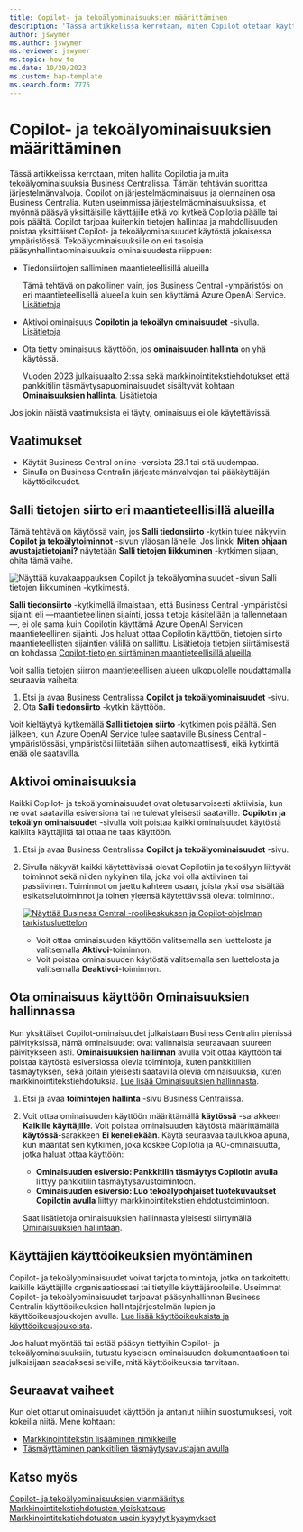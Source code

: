 ```yaml
---
title: Copilot- ja tekoälyominaisuuksien määrittäminen
description: 'Tässä artikkelissa kerrotaan, miten Copilot otetaan käyttöön ympäristössä.'
author: jswymer
ms.author: jswymer
ms.reviewer: jswymer
ms.topic: how-to
ms.date: 10/29/2023
ms.custom: bap-template
ms.search.form: 7775
---
```


# Copilot- ja tekoälyominaisuuksien määrittäminen 

<!--[!INCLUDE[ai-preview](includes/ai-preview.md)]-->

<!--This article explains how you can control the ability to create AI-powered item marketing text with Copilot for your organization. This task is done by an admin. There are two requirements that you must fulfill to make the feature available to users:-->

Tässä artikkelissa kerrotaan, miten hallita Copilotia ja muita tekoälyominaisuuksia Business Centralissa. Tämän tehtävän suorittaa järjestelmänvalvoja. Copilot on järjestelmäominaisuus ja olennainen osa Business Centralia. Kuten useimmissa järjestelmäominaisuuksissa, et myönnä pääsyä yksittäisille käyttäjille etkä voi kytkeä Copilotia päälle tai pois päältä. Copilot tarjoaa kuitenkin tietojen hallintaa ja mahdollisuuden poistaa yksittäiset Copilot- ja tekoälyominaisuudet käytöstä jokaisessa ympäristössä. Tekoälyominaisuuksille on eri tasoisia pääsynhallintaominaisuuksia ominaisuudesta riippuen:

- Tiedonsiirtojen salliminen maantieteellisillä alueilla

  Tämä tehtävä on pakollinen vain, jos Business Central -ympäristösi on eri maantieteellisellä alueella kuin sen käyttämä Azure OpenAI Service. [Lisätietoja](#allow-data-movement-across-geographies)

- Aktivoi ominaisuus **Copilotin ja tekoälyn ominaisuudet** -sivulla. [Lisätietoja](#activate-features)

- Ota tietty ominaisuus käyttöön, jos **ominaisuuden hallinta** on yhä käytössä.

  Vuoden 2023 julkaisuaalto 2:ssa sekä markkinointitekstiehdotukset että pankkitilin täsmäytysapuominaisuudet sisältyvät kohtaan **Ominaisuuksien hallinta**. [Lisätietoja](#enable-feature-in-feature-management)

Jos jokin näistä vaatimuksista ei täyty, ominaisuus ei ole käytettävissä.

## Vaatimukset

- Käytät Business Central online -versiota 23.1 tai sitä uudempaa. <!--[preview version](ai-preview-getstarted.md) of Business Central that's enabled for Copilot.-->
- Sinulla on Business Centralin järjestelmänvalvojan tai pääkäyttäjän käyttöoikeudet.  <!--For more information, go to [Configure AI-powered item marketing text with Copilot](enable-ai.md).-->

## Salli tietojen siirto eri maantieteellisillä alueilla

Tämä tehtävä on käytössä vain, jos **Salli tiedonsiirto** -kytkin tulee näkyviin **Copilot ja tekoälytoiminnot** -sivun yläosan lähelle. Jos linkki **Miten ohjaan avustajatietojani?** näytetään  **Salli tietojen liikkuminen** -kytkimen sijaan, ohita tämä vaihe.

![Näyttää kuvakaappauksen Copilot ja tekoälyominaisuudet -sivun Salli tietojen liikkuminen -kytkimestä.](media/allow-data-movement-v2.png)

**Salli tiedonsiirto** -kytkimellä ilmaistaan, että Business Central -ympäristösi sijainti eli &mdash;maantieteellinen sijainti, jossa tietoja käsitellään ja tallennetaan&mdash;, ei ole sama kuin Copilotin käyttämä Azure OpenAI Servicen maantieteellinen sijainti. Jos haluat ottaa Copilotin käyttöön, tietojen siirto maantieteellisten sijaintien välillä on sallittu. Lisätietoja tietojen siirtämisestä on kohdassa [Copilot-tietojen siirtäminen maantieteellisillä alueilla](ai-copilot-data-movement.md). 

Voit sallia tietojen siirron maantieteellisen alueen ulkopuolelle noudattamalla seuraavia vaiheita:

1. Etsi ja avaa Business Centralissa **Copilot ja tekoälyominaisuudet** -sivu.
1. Ota **Salli tiedonsiirto** -kytkin käyttöön.

Voit kieltäytyä kytkemällä **Salli tietojen siirto** -kytkimen pois päältä. Sen jälkeen, kun Azure OpenAI Service tulee saataville Business Central -ympäristössäsi, ympäristösi liitetään siihen automaattisesti, eikä kytkintä enää ole saatavilla. 


<!--
| Australia, United Kingdom, United States | Within the respective geographical region |
| Europe, France, Germany, Norway, Switzerland  | Sweden or Switzerland |
| Asia Pacific, Brazil, Canada, India, Japan, Singapore, South Africa, South Korea, United Arab Emirates  | United States |-->



<!--Note

If your environment is hosted in North America, Copilot will use an Azure OpenAI endpoint in North America to process your data.
If your environment is hosted in Europe, Copilot will use an Azure OpenAI endpoint in Europe to process your data.
If your environment is hosted anywhere else, Copilot will use an Azure OpenAI endpoint outside of the region in which the environment is hosted.
To opt in 

Copilot and other AI capabilities use Azure OpenAI Service.  and are provided by default to only those customers with environments that have United States as their geography for data processing and storage. While the Azure OpenAI Service is available in multiple geographies including Australia, Canada, United States, France, Japan and UK, Copilot does not follow the same regional rollout schedule.

Meanwhile, customers with environments outside the United States can use Copilot AI features by opting in to share relevant data with the Azure OpenAI Service in United States or Switzerland.

The information in the following table outlines the Azure OpenAI service that's used by the Copilot services based on the geography of their Dynamics 365 environment when they opt-in to share data.-->
## Aktivoi ominaisuuksia

Kaikki Copilot- ja tekoälyominaisuudet ovat oletusarvoisesti aktiivisia, kun ne ovat saatavilla esiversiona tai ne tulevat yleisesti saataville. **Copilotin ja tekoälyn ominaisuudet** -sivulla voit poistaa kaikki ominaisuudet käytöstä kaikilta käyttäjiltä tai ottaa ne taas käyttöön.

1. Etsi ja avaa Business Centralissa **Copilot ja tekoälyominaisuudet** -sivu.

1. Sivulla näkyvät kaikki käytettävissä olevat Copilotiin ja tekoälyyn liittyvät toiminnot sekä niiden nykyinen tila, joka voi olla aktiivinen tai passiivinen. Toiminnot on jaettu kahteen osaan, joista yksi osa sisältää esikatselutoiminnot ja toinen yleensä käytettävissä olevat toiminnot. 

   [![Näyttää Business Central -roolikeskuksen ja Copilot-ohjelman tarkistusluettelon](media/copilot-and-ai-capabilties-page.svg)](media/copilot-and-ai-capabilties-page.svg#lightbox)

   - Voit ottaa ominaisuuden käyttöön valitsemalla sen luettelosta ja valitsemalla **Aktivoi**-toiminnon.
   - Voit poistaa ominaisuuden käytöstä valitsemalla sen luettelosta ja valitsemalla **Deaktivoi**-toiminnon. 


## Ota ominaisuus käyttöön Ominaisuuksien hallinnassa

Kun yksittäiset Copilot-ominaisuudet julkaistaan ​​Business Centralin pienissä päivityksissä, nämä ominaisuudet ovat valinnaisia ​​seuraavaan suureen päivitykseen asti. **Ominaisuuksien hallinnan** avulla voit ottaa käyttöön tai poistaa käytöstä esiversiossa olevia toimintoja, kuten pankkitilien täsmäytyksen, sekä joitain yleisesti saatavilla olevia ominaisuuksia, kuten markkinointitekstiehdotuksia. [Lue lisää Ominaisuuksien hallinnasta](/dynamics365/business-central/dev-itpro/administration/feature-management).

1. Etsi ja avaa **toimintojen hallinta** -sivu Business Centralissa.
2. Voit ottaa ominaisuuden käyttöön määrittämällä **käytössä** -sarakkeen **Kaikille käyttäjille**. Voit poistaa ominaisuuden käytöstä määrittämällä **käytössä**-sarakkeen **Ei kenellekään**. Käytä seuraavaa taulukkoa apuna, kun määrität sen kytkimen, joka koskee Copilotia ja AO-ominaisuutta, jotka haluat ottaa käyttöön:

   - **Ominaisuuden esiversio: Pankkitilin täsmäytys Copilotin avulla** liittyy pankkitilin täsmäytysavustoimintoon.
   - **Ominaisuuden esiversio: Luo tekoälypohjaiset tuotekuvaukset Copilotin avulla** liittyy markkinointitekstien ehdotustoimintoon.

   Saat lisätietoja ominaisuuksien hallinnasta yleisesti siirtymällä [Ominaisuuksien hallintaan](/dynamics365/business-central/dev-itpro/administration/feature-management).

## Käyttäjien käyttöoikeuksien myöntäminen 

Copilot- ja tekoälyominaisuudet voivat tarjota toimintoja, jotka on tarkoitettu kaikille käyttäjille organisaatiossasi tai tietyille käyttäjärooleille. Useimmat Copilot- ja tekoälyominaisuudet tarjoavat pääsynhallinnan Business Centralin käyttöoikeuksien hallintajärjestelmän lupien ja käyttöoikeusjoukkojen avulla. [Lue lisää käyttöoikeuksista ja käyttöoikeusjoukoista](ui-define-granular-permissions.md).

Jos haluat myöntää tai estää pääsyn tiettyihin Copilot- ja tekoälyominaisuuksiin, tutustu kyseisen ominaisuuden dokumentaatioon tai julkaisijaan saadaksesi selville, mitä käyttöoikeuksia tarvitaan. 

## Seuraavat vaiheet

Kun olet ottanut ominaisuudet käyttöön ja antanut niihin suostumuksesi, voit kokeilla niitä. Mene kohtaan:

- [Markkinointitekstin lisääminen nimikkeille](item-marketing-text.md) 
- [Täsmäyttäminen pankkitilien täsmäytysavustajan avulla](bank-reconciliation-with-copilot.md) 

## Katso myös

[Copilot- ja tekoälyominaisuuksien vianmääritys](ai-copilot-troubleshooting.md)  
[Markkinointitekstiehdotusten yleiskatsaus](ai-overview.md)   
[Markkinointitekstiehdotusten usein kysytyt kysymykset](faqs-marketing-text.md)  

